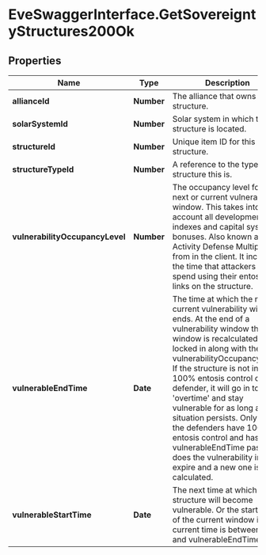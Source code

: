 # EveSwaggerInterface.GetSovereigntyStructures200Ok

## Properties
Name | Type | Description | Notes
------------ | ------------- | ------------- | -------------
**allianceId** | **Number** | The alliance that owns the structure.  | 
**solarSystemId** | **Number** | Solar system in which the structure is located.  | 
**structureId** | **Number** | Unique item ID for this structure. | 
**structureTypeId** | **Number** | A reference to the type of structure this is.  | 
**vulnerabilityOccupancyLevel** | **Number** | The occupancy level for the next or current vulnerability window. This takes into account all development indexes and capital system bonuses. Also known as Activity Defense Multiplier from in the client. It increases the time that attackers must spend using their entosis links on the structure.  | [optional] 
**vulnerableEndTime** | **Date** | The time at which the next or current vulnerability window ends. At the end of a vulnerability window the next window is recalculated and locked in along with the vulnerabilityOccupancyLevel. If the structure is not in 100% entosis control of the defender, it will go in to &#39;overtime&#39; and stay vulnerable for as long as that situation persists. Only once the defenders have 100% entosis control and has the vulnerableEndTime passed does the vulnerability interval expire and a new one is calculated.  | [optional] 
**vulnerableStartTime** | **Date** | The next time at which the structure will become vulnerable. Or the start time of the current window if current time is between this and vulnerableEndTime.  | [optional] 


